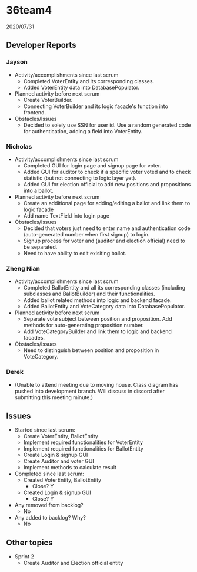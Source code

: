 #   36team4

2020/07/31

##  Developer Reports

###  Jayson

-   Activity/accomplishments since last scrum
    -   Completed VoterEntity and its corresponding classes.
    -   Added VoterEntity data into DatabasePopulator.
-   Planned activity before next scrum
    -   Create VoterBuilder.
    -   Connecting VoterBuilder and its logic facade's function into frontend.
-   Obstacles/Issues
    -   Decided to solely use SSN for user id. Use a random generated code for authentication, adding a field into VoterEntity.

###  Nicholas

-   Activity/accomplishments since last scrum
    -   Completed GUI for login page and signup page for voter.
    -   Added GUI for auditor to check if a specific voter voted and to check statistic (but not connecting to logic layer yet).
	-	Added GUI for election official to add new positions and propositions into a ballot.
-   Planned activity before next scrum
    -   Create an additional page for adding/editing a ballot and link them to logic facade
    -   Add name TextField into login page
-   Obstacles/Issues
    -   Decided that voters just need to enter name and authentication code (auto-generated number when first signup) to login.
    -   Signup process for voter and (auditor and election official) need to be separated.
	-	Need to have ability to edit exisiting ballot.

###  Zheng Nian

-   Activity/accomplishments since last scrum
    -   Completed BallotEntity and all its corresponding classes (including subclasses and BallotBuilder) and their functionalities.
    -   Added ballot related methods into logic and backend facade.
	-	Added BallotEntity and VoteCategory data into DatabasePopulator.
-   Planned activity before next scrum
    -   Separate vote subject between position and proposition. Add methods for auto-generating proposition number.
    -   Add VoteCategoryBuilder and link them to logic and backend facades.
-   Obstacles/Issues
    -   Need to distinguish between position and proposition in VoteCategory.

###  Derek

-   (Unable to attend meeting due to moving house. Class diagram has pushed into development branch. Will discuss in discord after submitting this meeting minute.)

##  Issues

-   Started since last scrum:
    -   Create VoterEntity, BallotEntity
	-	Implement required functionalities for VoterEntity
	-	Implement required functionalities for BallotEntity
    -   Create Login & signup GUI
	-	Create Auditor and voter GUI
	-	Implement methods to calculate result
-   Completed since last scrum:
    -   Created VoterEntity, BallotEntity
        -   Close? Y
    -   Created Login & signup GUI
        -   Close? Y
-   Any removed from backlog?
	- No
-   Any added to backlog? Why?
	- No

##  Other topics

-   Sprint 2
	- Create Auditor and Election official entity
